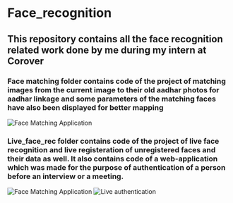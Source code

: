 # Face_recognition

## This repository contains all the face recognition related work done by me during my intern at **Corover**
### Face matching folder contains code of the project of matching images from the current image to their old aadhar photos for aadhar linkage and some parameters of the matching faces have also been displayed for better mapping
![Face Matching Application](https://github.com/Nihar1402-iit/Face_recognition/assets/117573996/6038f1ce-aea8-48cd-bb68-ee427a1a163a)

### Live_face_rec folder contains code of the project of live face recognition and live registeration of unregistered faces and their data as well. It also contains code of a web-application which was made for the purpose of authentication of a person before an interview or a meeting.
![Face Matching Application](https://github.com/Nihar1402-iit/Face_recognition/assets/117573996/0a7da330-2ec9-4693-bb7b-440c5a73a7d3)
![Live authentication](https://github.com/Nihar1402-iit/Face_recognition/assets/117573996/4b515011-2891-41cc-95cd-63d57e851941)

